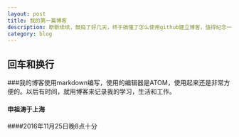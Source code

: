 ```yaml
---
layout: post
title: 我的第一篇博客
description: 断断续续，鼓捣了好几天，终于搞懂了怎么使用github建立博客，值得纪念一下。
category: blog
---
```


## 回车和换行
###我的博客使用markdown编写，使用的编辑器是ATOM，使用起来还是非常方便的。以后有时间，就用博客来记录我的学习，生活和工作。
#### 申祖涛于上海
####2016年11月25日晚8点十分



[JasperShen]:    http://jaspershen.com  "JasperShen"
